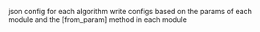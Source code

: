 json config for each algorithm
write configs based on the params of each module and the [from_param] method in each module
